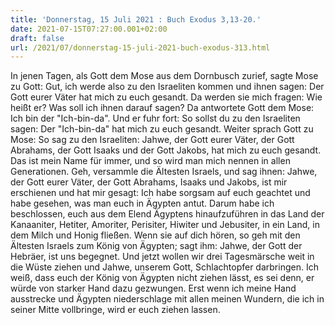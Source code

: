 ```yaml
---
title: 'Donnerstag, 15 Juli 2021 : Buch Exodus 3,13-20.'
date: 2021-07-15T07:27:00.001+02:00
draft: false
url: /2021/07/donnerstag-15-juli-2021-buch-exodus-313.html
---
```


In jenen Tagen, als Gott dem Mose aus dem Dornbusch zurief, sagte Mose zu Gott: Gut, ich werde also zu den Israeliten kommen und ihnen sagen: Der Gott eurer Väter hat mich zu euch gesandt. Da werden sie mich fragen: Wie heißt er? Was soll ich ihnen darauf sagen? Da antwortete Gott dem Mose: Ich bin der "Ich-bin-da". Und er fuhr fort: So sollst du zu den Israeliten sagen: Der "Ich-bin-da" hat mich zu euch gesandt. Weiter sprach Gott zu Mose: So sag zu den Israeliten: Jahwe, der Gott eurer Väter, der Gott Abrahams, der Gott Isaaks und der Gott Jakobs, hat mich zu euch gesandt. Das ist mein Name für immer, und so wird man mich nennen in allen Generationen. Geh, versammle die Ältesten Israels, und sag ihnen: Jahwe, der Gott eurer Väter, der Gott Abrahams, Isaaks und Jakobs, ist mir erschienen und hat mir gesagt: Ich habe sorgsam auf euch geachtet und habe gesehen, was man euch in Ägypten antut. Darum habe ich beschlossen, euch aus dem Elend Ägyptens hinaufzuführen in das Land der Kanaaniter, Hetiter, Amoriter, Perisiter, Hiwiter und Jebusiter, in ein Land, in dem Milch und Honig fließen. Wenn sie auf dich hören, so geh mit den Ältesten Israels zum König von Ägypten; sagt ihm: Jahwe, der Gott der Hebräer, ist uns begegnet. Und jetzt wollen wir drei Tagesmärsche weit in die Wüste ziehen und Jahwe, unserem Gott, Schlachtopfer darbringen. Ich weiß, dass euch der König von Ägypten nicht ziehen lässt, es sei denn, er würde von starker Hand dazu gezwungen. Erst wenn ich meine Hand ausstrecke und Ägypten niederschlage mit allen meinen Wundern, die ich in seiner Mitte vollbringe, wird er euch ziehen lassen.